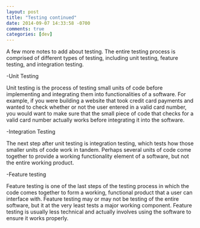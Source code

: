 ```yaml
---
layout: post
title: "Testing continued"
date: 2014-09-07 14:33:58 -0700
comments: true
categories: [dev]
---
```


A few more notes to add about testing.
The entire testing process is comprised of different types of testing, including unit testing, feature testing, and integration testing.

-Unit Testing

Unit testing is the process of testing small units of code before implementing and integrating them into functionalities of a software. For example, if you were building a website that took credit card payments and wanted to check whether or not the user entered in a valid card number, you would want to make sure that the small piece of code that checks for a valid card number actually works before integrating it into the software.

-Integration Testing

The next step after unit testing is integration testing, which tests how those smaller units of code work in tandem. Perhaps several units of code come together to provide a working functionality element of a software, but not the entire working product.

-Feature testing

Feature testing is one of the last steps of the testing process in which the code comes together to form a working, functional product that a user can interface with. Feature testing may or may not be testing of the entire software, but it at the very least tests a major working component. Feature testing is usually less technical and actually involves using the software to ensure it works properly.